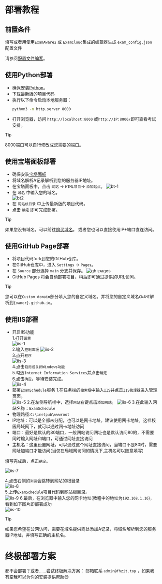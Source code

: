 # 部署教程

## 前置条件

填写或者用使用`ExamAware2` 或 `ExamCloud`集成的编辑器生成 `exam_config.json` 配置文件

请参阅[配置文件编写](../config-edited.md)。

## 使用Python部署
 - 确保安装[Python](https://www.python.org/downloads/)。   
 - 下载最新版的项目代码
 - 执行以下命令启动本地服务器：
    ```bash
    python3 -m http.server 8000
    ```   
 - 打开浏览器，访问 `http://localhost:8000` 或`http://IP:8000/`即可查看考试安排。 
  
> [!tip]
> 8000端口可以自行修改成您需要的端口。

## 使用宝塔面板部署
 - 确保安装[宝塔面板](https://www.bt.cn/new/download.html)   
 - 将域名解析A记录解析到您的服务器IP地址。
 - 在宝塔面板中，点击 `网站` -> `HTML项目`-> `添加站点`。
 ![bt-1](../web/images/bt01.png)
 - 在 `域名` 中输入您的域名。  
 ![bt2](../web/images/bt02.png)
 - 在 `网站根目录` 中上传最新版的项目代码。   
 - 点击 `确定` 即可完成部署。
> [!tip]
>
>如果您没有域名，可以前往[购买域名](https://www.dynadot.com/?s59Ms8lK8u7gQ)。
>或者您也可以直接使用IP+端口直连访问。
>

## 使用GitHub Page部署

- 将项目代码fork到您的GitHub仓库。
- 在GitHub仓库中，进入 `Settings` -> `Pages`。
- 在 `Source` 部分选择 `main` 分支并保存。
![gh-pages](../web/images/gh01.png)
- GitHub Pages 将会自动部署项目，稍后即可通过提供的URL访问。   
> [!tip]
>
> 您可以在`Custom domain`部分填入您的自定义域名，并将您的自定义域名`CNAME`解析到`{owner}.github.io`。
>   

## 使用IIS部署
- 开启IIS功能     
1.打开`设置`    
![iis-1](../web/images/iis01.png)   
2.输入`控制面板` 
![iis-2](../web/images/iis02.png)  
3.点开`程序`  
![iis-3](../web/images/iis03.png)   
4.点击`启用或关闭Windows功能`    
5.勾选`Internet Information Services`并点击`确定`    
6.点击`确定`，等待安装完成。   
![iis-4](../web/images/iis04.png)   
- 部署`ExamSchedule`服务
1.在任务栏的`搜索框`中输入`IIS`并点击`IIS管理器`进入管理页面。  
![iis-5](../web/images/iis05.png)
2.在左侧导航栏中，选择`网站`右键点击`添加网站`。
![iis-6](../web/images/iis06.jpg)
3.在此输入网站名称：`ExamSchedule`        
- 物理路径:`C:\inetpub\wwwroot`    
- IP地址：可以是全部未分配，也可以是网卡地址，建议使用网卡地址，这样校园局域网下，就可以通过网卡地址访问    
- 端口：最好是默认的80端口，一般网站访问网址也是默认访问80的，不需要同时输入网址和端口，可通过网址直接访问    
- 主机名：这里设置网址，可以通过这个网址直接访问，当端口不是80时，需要网址加端口才能访问(当仅在局域网访问的情况下,主机名可以随意填写) 

填写完成后，点击`确定`。

![iis-7](../web/images/iis07.png)

4.点击右侧的`浏览`会跳转到网站的根目录    
![iis-8](../web/images/iis08.png)   
5.上传`ExamSchedule`项目代码到网站根目录。   
![iis-9](../web/images/iis09.png)
6.最后，在浏览器中输入您的网卡地址(教程中的地址为`192.168.1.16`)，看到如下图片即部署成功   
![iis-10](../web/images/es.png)
> [!tip]
> 如果您希望在公网访问，需要在域名提供商处添加A记录，将域名解析到您的服务器IP地址，并填写正确的主机名。   
>

# 终极部署方案
都不会部署？或者……尝试终极解决方案：
邮箱联系 `admin@fhzit.top` ，如果我有空我可以为你的安装提供帮助😊
